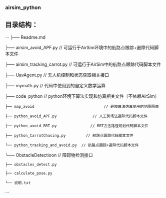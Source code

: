 ### airsim_python

## 目录结构：

···
├── Readme.md  

├── airsim_avoid_APF.py 					 // 可运行于AirSim环境中的航路点跟踪+避障代码脚本文件

├── airsim_tracking_carrot.py  			 // 可运行于AirSim中的航路点跟踪代码脚本文件

├── UavAgent.py  								 // 无人机控制和状态获取相关接口

├── mymath.py  									// 代码中使用到的自定义数学运算

├── code_python  								 // python环境下算法实现和仿真相关文件（不依赖AirSim）

    ├── map_avoid 								// 避障算法仿真使用的地图图像
    
    ├── python_avoid_APF.py 			   // 人工势场法避障代码脚本文件
    
    ├── python_avoid_RRT.py  			  // RRT方法路径规划代码脚本文件
    
    ├── python_CarrotChasing.py  	    // 航路点跟踪代码脚本文件
    
    └── python_tracking_and_avoid.py  // 航路点跟踪+避障代码脚本文件
    
└── ObstacleDetectioon  					   // 障碍物检测接口

    ├── obstacles_detect.py
    
    ├── calculate_pose.py
    
    └── 说明.txt
···
